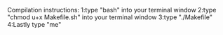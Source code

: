 Compilation instructions:
	1:type "bash" into your terminal window
	2:type "chmod u+x Makefile.sh" into your terminal window
	3:type "./Makefile"
	4:Lastly type "me"
